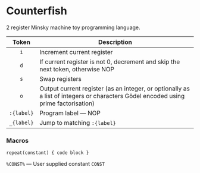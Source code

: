 # Counterfish
2 register Minsky machine toy programming language.


| Token | Description |
|:-----:|-------------|
| `i`   | Increment current register |
| `d`   | If current register is not 0, decrement and skip the next token, otherwise NOP |
| `s`   | Swap registers |
| `o`   | Output current register (as an integer, or optionally as a list of integers or characters Gödel encoded using prime factorisation) |
| `:{label}` | Program label — NOP |
| `_{label}` | Jump to matching `:{label}` |

### Macros

    repeat(constant) { code block }

`%CONST%` — User supplied constant `CONST`
